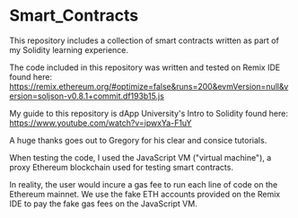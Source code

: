 # Smart_Contracts
This repository includes a collection of smart contracts written as part of my Solidity learning experience.

The code included in this repository was written and tested on Remix IDE found here:
https://remix.ethereum.org/#optimize=false&runs=200&evmVersion=null&version=soljson-v0.8.1+commit.df193b15.js

My guide to this repository is dApp University's Intro to Solidity found here: 
https://www.youtube.com/watch?v=ipwxYa-F1uY

A huge thanks goes out to Gregory for his clear and consice tutorials.

When testing the code, I used the JavaScript VM ("virtual machine"), a proxy Ethereum blockchain used for testing smart contracts.

In reality, the user would incure a gas fee to run each line of code on the Ethereum mainnet. We use the fake ETH accounts provided on the Remix IDE to pay the fake gas fees on the JavaScript VM.
